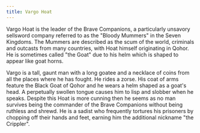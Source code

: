```yaml
---
title: Vargo Hoat
---
```


Vargo Hoat is the leader of the Brave Companions, a particularly unsavory sellsword company referred to as the "Bloody Mummers" in the Seven Kingdoms. The Mummers are described as the scum of the world, criminals and outcasts from many countries, with Hoat himself originating in Qohor. He is sometimes called "the Goat" due to his helm which is shaped to appear like goat horns.

Vargo is a tall, gaunt man with a long goatee and a necklace of coins from all the places where he has fought. He rides a zorse. His coat of arms feature the Black Goat of Qohor and he wears a helm shaped as a goat's head. A perpetually swollen tongue causes him to lisp and slobber when he speaks. Despite this Hoat is more cunning then he seems as no man survives being the commander of the Brave Companions without being ruthless and shrewd. He is a sadist who frequently tortures his prisoners by chopping off their hands and feet, earning him the additional nickname "the Crippler". 



